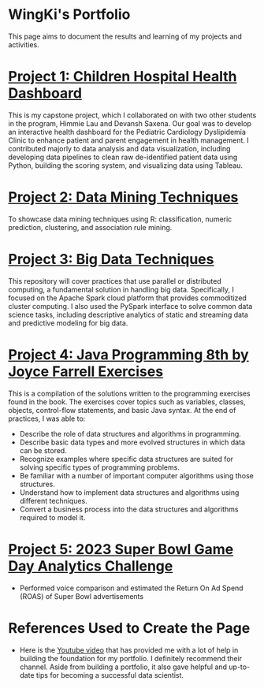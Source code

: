 # WingKi's Portfolio
This page aims to document the results and learning of my projects and activities.

# [Project 1: Children Hospital Health Dashboard](https://github.com/yuwingki/Children-Hospital-Dashboard)
This is my capstone project, which I collaborated on with two other students in the program, Himmie Lau and Devansh Saxena. Our goal was to develop an interactive health dashboard for the Pediatric Cardiology Dyslipidemia Clinic to enhance patient and parent engagement in health management. I contributed majorly to data analysis and data visualization, including developing data pipelines to clean raw de-identified patient data using Python, building the scoring system, and visualizing data using Tableau.

# [Project 2: Data Mining Techniques](https://github.com/yuwingki/IS6482-Data-Mining)
To showcase data mining techniques using R: classification, numeric prediction, clustering, and association rule mining.

# [Project 3: Big Data Techniques](https://github.com/yuwingki/Big-Data-Techniques)
This repository will cover practices that use parallel or distributed computing, a fundamental solution in handling big data. Specifically, I focused on the Apache Spark cloud platform that provides commoditized cluster computing. I also used the PySpark interface to solve common data science tasks, including descriptive analytics of static and streaming data and predictive modeling for big data.

# [Project 4: Java Programming 8th by Joyce Farrell Exercises](https://github.com/yuwingki/Java-Programming-8th-Ex)
This is a compilation of the solutions written to the programming exercises found in the book. The exercises cover topics such as variables, classes, objects, control-flow statements, and basic Java syntax. At the end of practices, I was able to:
* Describe the role of data structures and algorithms in programming.
* Describe basic data types and more evolved structures in which data can be stored.
* Recognize examples where specific data structures are suited for solving specific types of programming problems.
* Be familiar with a number of important computer algorithms using those structures.
* Understand how to implement data structures and algorithms using different techniques.
* Convert a business process into the data structures and algorithms required to model it.

# [Project 5: 2023 Super Bowl Game Day Analytics Challenge](https://www.linkedin.com/posts/wingki-yu_about-two-months-ago-himmie-tszhim-lau-and-activity-7056703254834917376-OcD8?utm_source=share&utm_medium=member_desktop)
[](https://github.com/yuwingki/Portfolio/blob/main/image/1682449161974.jpeg)
* Performed voice comparison and estimated the Return On Ad Spend (ROAS) of Super Bowl advertisements

# References Used to Create the Page
* Here is the [Youtube video](https://www.youtube.com/watch?v=1aXk2RViq3c) that has provided me with a lot of help in building the foundation for my portfolio. I definitely recommend their channel. Aside from building a portfolio, it also gave helpful and up-to-date tips for becoming a successful data scientist.
